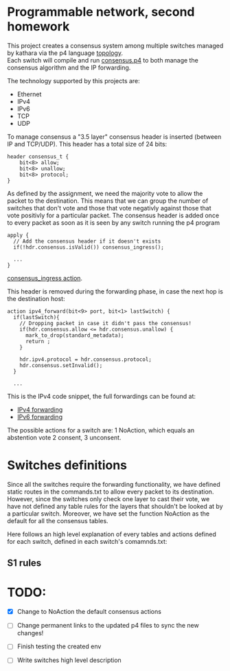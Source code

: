 # Programmable network, second homework
This project creates a consensus system among multiple switches managed by kathara via the p4 language [topology](/shared/hw2_layout.png).  
Each switch will compile and run [consensus.p4](/shared/consensus.p4) to both manage the consensus algorithm and the IP forwarding. 

The technology supported by this projects are: 
- Ethernet
- IPv4
- IPv6
- TCP
- UDP

To manage consensus a "3.5 layer" consensus header is inserted (between IP and TCP/UDP). This header has a total size of 24 bits:
```
header consensus_t {
    bit<8> allow;
    bit<8> unallow;
    bit<8> protocol;
}
```
As defined by the assignment, we need the majority vote to allow the packet to the destination. This means that we can group the number of switches that don't vote and those that vote
negativly against those that vote positivly for a particular packet. The consensus header is added once to every packet as soon as it is seen by any switch running the p4 program
```
apply {
  // Add the consensus header if it doesn't exists
  if(!hdr.consensus.isValid()) consensus_ingress();

  ...
}
```
[consensus_ingress action](https://github.com/filwastaken/programmable_hw2/blob/9797e2387ffff7d6a58fd17dd72761d40da804bd/shared/consensus.p4?plain=1#L188).

This header is removed during the forwarding phase, in case the next hop is the destination host:

```
action ipv4_forward(bit<9> port, bit<1> lastSwitch) {
  if(lastSwitch){
    // Dropping packet in case it didn't pass the consensus!
    if(hdr.consensus.allow <= hdr.consensus.unallow) {
      mark_to_drop(standard_metadata);
      return ;
    }

    hdr.ipv4.protocol = hdr.consensus.protocol;
    hdr.consensus.setInvalid();
  }

  ...
```
This is the IPv4 code snippet, the full forwardings can be found at:
- [IPv4 forwarding](https://github.com/filwastaken/programmable_hw2/blob/9797e2387ffff7d6a58fd17dd72761d40da804bd/shared/consensus.p4?plain=1#L201)
- [IPv6 forwarding](https://github.com/filwastaken/programmable_hw2/blob/9797e2387ffff7d6a58fd17dd72761d40da804bd/shared/consensus.p4?plain=1#L217)

The possible actions for a switch are:
1 NoAction, which equals an abstention vote
2 consent,
3 unconsent.


# Switches definitions
Since all the switches require the forwarding functionality, we have defined static routes in the commands.txt to allow every packet to its destination. However, since the switches only
check one layer to cast their vote, we have not defined any table rules for the layers that shouldn't be looked at by a particular switch. Moreover, we have set the function NoAction as the
default for all the consensus tables.

Here follows an high level explanation of every tables and actions defined for each switch, defined in each switch's comamnds.txt:
## S1 rules


# TODO:
- [x] Change to NoAction the default consensus actions
- [ ] Change permanent links to the updated p4 files to sync the new changes!
- [ ] Finish testing the created env
- [ ] Write switches high level description

